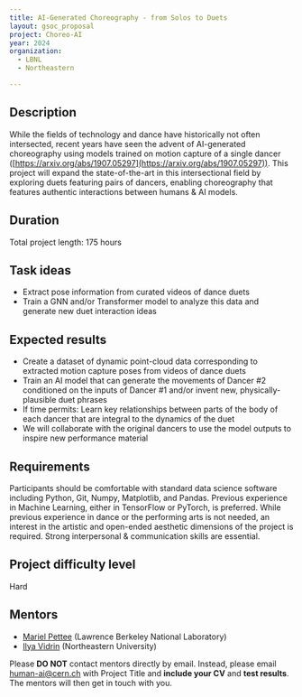 ```yaml
---
title: AI-Generated Choreography - from Solos to Duets
layout: gsoc_proposal
project: Choreo-AI
year: 2024
organization:
  - LBNL
  - Northeastern

---
```


## Description

While the fields of technology and dance have historically not often intersected, recent years have seen the advent of AI-generated choreography using models trained on motion capture of a single dancer ([https://arxiv.org/abs/1907.05297](https://arxiv.org/abs/1907.05297)). This project will expand the state-of-the-art in this intersectional field by exploring duets featuring pairs of dancers, enabling choreography that features authentic interactions between humans & AI models.

## Duration
Total project length: 175 hours

## Task ideas
 * Extract pose information from curated videos of dance duets
 * Train a GNN and/or Transformer model to analyze this data and generate new duet interaction ideas

## Expected results
 * Create a dataset of dynamic point-cloud data corresponding to extracted motion capture poses from videos of dance duets
 * Train an AI model that can generate the movements of Dancer #2 conditioned on the inputs of Dancer #1 and/or invent new, physically-plausible duet phrases
 * If time permits: Learn key relationships between parts of the body of each dancer that are integral to the dynamics of the duet
 * We will collaborate with the original dancers to use the model outputs to inspire new performance material

## Requirements
Participants should be comfortable with standard data science software including Python, Git, Numpy, Matplotlib, and Pandas. Previous experience in Machine Learning, either in TensorFlow or PyTorch, is preferred. While previous experience in dance or the performing arts is not needed, an interest in the artistic and open-ended aesthetic dimensions of the project is required. Strong interpersonal & communication skills are essential.

## Project difficulty level
Hard

## Mentors
  * [Mariel Pettee](mailto:human-ai@cern.ch) (Lawrence Berkeley National Laboratory)
  * [Ilya Vidrin](mailto:human-ai@cern.ch) (Northeastern University)




Please **DO NOT** contact mentors directly by email. Instead, please email [human-ai@cern.ch](mailto:human-ai@cern.ch) with Project Title and **include your CV** and **test results**. The mentors will then get in touch with you.


